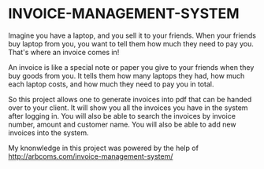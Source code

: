 # INVOICE-MANAGEMENT-SYSTEM

Imagine you have a laptop, and you sell it to your friends. When your friends buy laptop from you, you want to tell them how much they need to pay you. That's where an invoice comes in!

An invoice is like a special note or paper you give to your friends when they buy goods from you. It tells them how many laptops they had, how much each laptop costs, and how much they need to pay you in total.

So this project allows one to generate invoices into pdf that can be handed over to your client. It will show you all the invoices you have in the system after logging in. You will also be able to search the invoices by invoice number, amount and customer name. You will also be able to add new invoices into the system.

My knonwledge in this project was powered by the help of http://arbcoms.com/invoice-management-system/ 
